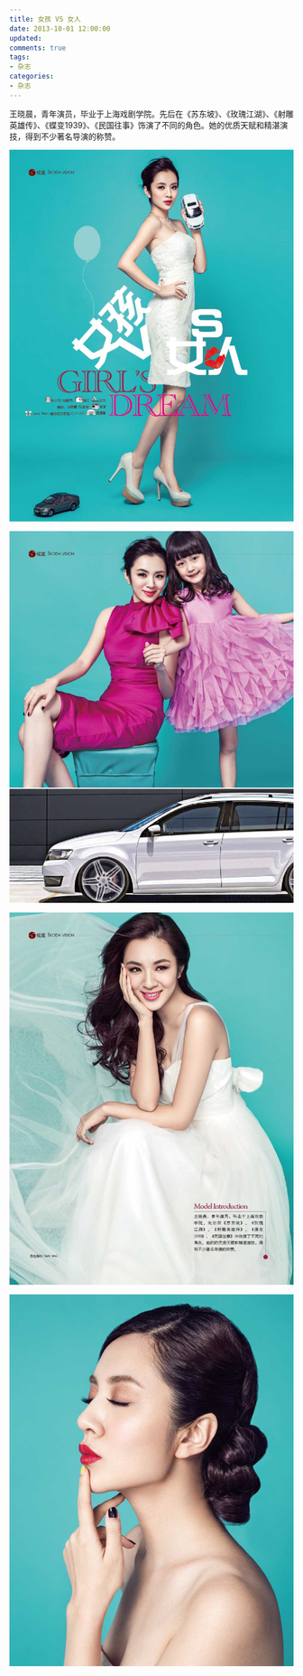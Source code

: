 ```yaml
---
title: 女孩 VS 女人
date: 2013-10-01 12:00:00
updated:
comments: true
tags:
- 杂志
categories:
- 杂志
---
```


王晓晨，青年演员，毕业于上海戏剧学院。先后在《苏东坡》、《玫瑰江湖》、《射雕英雄传》、《蝶变1939》、《民国往事》饰演了不同的角色。她的优质天赋和精湛演技，得到不少著名导演的称赞。

<!--more-->

![](/img/magazine/001/006-001.jpeg)

![](/img/magazine/001/006-002.jpeg)

![](/img/magazine/001/006-003.jpeg)

![](/img/magazine/001/006-004.jpeg)
